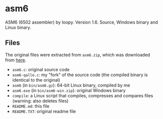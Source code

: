 # asm6
ASM6 (6502 assembler) by loopy. Version 1.6. Source, Windows binary and Linux binary.

## Files
The original files were extracted from `asm6.zip`, which was downloaded from [here](https://www.romhacking.net/utilities/674/).
* `asm6.c`: original source code
* `asm6-qalle.c`: my "fork" of the source code (the compiled binary is identical to the original)
* `asm6` (in `bin/asm6.gz`): 64-bit Linux binary, compiled by me
* `asm6.exe` (in `bin/asm6-win.zip`): original Windows binary
* `compile`: a Linux script that compiles, compresses and compares files (warning: also deletes files)
* `README.md`: this file
* `README.TXT`: original readme file

